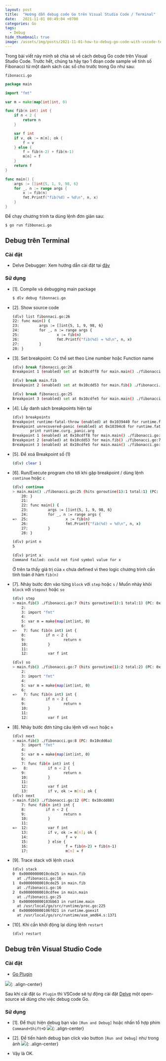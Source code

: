 ```yaml
---
layout: post
title:  "Hướng dẫn debug code Go trên Visual Studio Code / Terminal"
date:   2021-11-01 00:49:04 +0700
categories: Go
tags:
  - Debug
hide_thumbnail: true
image: /assets/img/posts/2021-11-01-how-to-debug-go-code-with-vscode-terminal/thumbnail.png
---
```


Trong bài viết này mình sẽ chia sẻ về cách debug Go code trên Visual Studio Code. Trước hết, chúng ta hãy tạo 1 đoạn code sample về tính số Fibonacci từ một danh sách các số cho trước trong Go như sau:

`fibonacci.go`
```go
package main

import "fmt"

var m = make(map[int]int, 0)

func fib(n int) int {
	if n < 2 {
		return n
	}

	var f int
	if v, ok := m[n]; ok {
		f = v
	} else {
		f = fib(n-2) + fib(n-1)
		m[n] = f
	}
	return f
}

func main() {
	args := []int{5, 1, 9, 98, 6}
	for _, n := range args {
		x := fib(n)
		fmt.Printf("fib(%d) = %d\n", n, x)
	}
}
```

Để chạy chương trình ta dùng lệnh đơn giản sau:

```bash
$ go run fibbonaci.go
```

## Debug trên Terminal

### Cài đặt

- Delve Debugger: Xem hướng dẫn cài đặt tại [đây](https://github.com/go-delve/delve/tree/master/Documentation/installation)

### Sử dụng

- [1]. Compile và debugging main package

  ```bash
  $ dlv debug fibonnaci.go
  ```

- [2]. Show source code

  ```bash
  (dlv) list fibonnaci.go:26
  22: func main() {
  23:         args := []int{5, 1, 9, 98, 6}
  24:         for _, n := range args {
  25:                 x := fib(n)
  26:                 fmt.Printf("fib(%d) = %d\n", n, x)
  27:         }
  28: }
  ```

- [3]. Set breakpoint: Có thể set theo Line number hoặc Function name

  ```bash
  (dlv) break fibonacci.go:26
  Breakpoint 1 (enabled) set at 0x10cdff8 for main.main() ./fibonacci.go:26

  (dlv) break main.fib
  Breakpoint 2 (enabled) set at 0x10cdd53 for main.fib() ./fibonacci.go:7

  (dlv) break fibonacci.go:25
  Breakpoint 3 (enabled) set at 0x10cdfe5 for main.main() ./fibonacci.go:25
  ```

- [4]. Lấy danh sách breakpoints hiện tại

  ```bash
  (dlv) breakpoints
  Breakpoint runtime-fatal-throw (enabled) at 0x1039440 for runtime.fatalthrow() /usr/local/go/src/runtime/panic.go:1163 (0)
  Breakpoint unrecovered-panic (enabled) at 0x10394c0 for runtime.fatalpanic() /usr/local/go/src/runtime/panic.go:1190 (0)
          print runtime.curg._panic.arg
  Breakpoint 1 (enabled) at 0x10cdff8 for main.main() ./fibonacci.go:26 (0)
  Breakpoint 2 (enabled) at 0x10cdd53 for main.fib() ./fibonacci.go:7 (0)
  Breakpoint 3 (enabled) at 0x10cdfe5 for main.main() ./fibonacci.go:25 (0)
  ```

- [5]. Để xoá Breakpoint số (1)

  ```bash
  (dlv) clear 1
  ```

- [6]. Run/Execute program cho tới khi gặp breakpoint / dùng lệnh `continue` hoặc `c`

  ```bash
  (dlv) continue
  > main.main() ./fibonacci.go:25 (hits goroutine(1):1 total:1) (PC: 0x10cdfe5)
      20: }
      21:
      22: func main() {
      23:         args := []int{5, 1, 9, 98, 6}
      24:         for _, n := range args {
  =>  25:                 x := fib(n)
      26:                 fmt.Printf("fib(%d) = %d\n", n, x)
      27:         }
      28: }

  (dlv) print n
  5

  (dlv) print x
  Command failed: could not find symbol value for x
  ```

  Ở trên ta thấy giá trị của `x` chưa defined vì theo logic chương trình cần tính toán ở hàm `fib(n)`

- [7]. Nhảy bước đơn vào từng `block` với `step` hoặc `s` / Muốn nhảy khỏi `block` với `stepout` hoặc `so`

  ```bash
  (dlv) step
  > main.fib() ./fibonacci.go:7 (hits goroutine(1):1 total:1) (PC: 0x10cdd53)
      2:
      3: import "fmt"
      4:
      5: var m = make(map[int]int, 0)
      6:
  =>   7: func fib(n int) int {
      8:         if n < 2 {
      9:                 return n
      10:         }
      11:
      12:         var f int

  (dlv) so
  > main.fib() ./fibonacci.go:7 (hits goroutine(1):2 total:2) (PC: 0x10cdd53)
      2:
      3: import "fmt"
      4:
      5: var m = make(map[int]int, 0)
      6:
  =>   7: func fib(n int) int {
      8:         if n < 2 {
      9:                 return n
      10:         }
      11:
      12:         var f int
  ```

- [8]. Nhảy bước đơn từng câu lệnh với `next` hoặc `n`

  ```bash
  (dlv) next
  > main.fib() ./fibonacci.go:8 (PC: 0x10cdd6a)
      3: import "fmt"
      4:
      5: var m = make(map[int]int, 0)
      6:
      7: func fib(n int) int {
  =>   8:         if n < 2 {
      9:                 return n
      10:         }
      11:
      12:         var f int
      13:         if v, ok := m[n]; ok {
  (dlv) next
  > main.fib() ./fibonacci.go:12 (PC: 0x10cdd88)
      7: func fib(n int) int {
      8:         if n < 2 {
      9:                 return n
      10:         }
      11:
  =>  12:         var f int
      13:         if v, ok := m[n]; ok {
      14:                 f = v
      15:         } else {
      16:                 f = fib(n-2) + fib(n-1)
      17:                 m[n] = f
  ```

- [9]. Trace stack với lệnh `stack`

  ```bash
  (dlv) stack
  0  0x00000000010cde25 in main.fib
    at ./fibonacci.go:16
  1  0x00000000010cde25 in main.fib
    at ./fibonacci.go:16
  2  0x00000000010cdfee in main.main
    at ./fibonacci.go:25
  3  0x000000000103bb63 in runtime.main
    at /usr/local/go/src/runtime/proc.go:225
  4  0x000000000106f021 in runtime.goexit
    at /usr/local/go/src/runtime/asm_amd64.s:1371
  ```

- [10]. Khi cần khởi động lại dùng lệnh `restart`

  ```bash
  (dlv) restart
  ```

## Debug trên Visual Studio Code

### Cài đặt

- [Go Plugin](https://marketplace.visualstudio.com/items?itemName=golang.Go)

![](/assets/img/posts/2021-11-01-how-to-debug-go-code-with-vscode-terminal/marketplace-go.png){: .align-center}

Sau khi cài đặt `Go Plugin` thì VSCode sẽ tự động cài đặt [Delve](https://github.com/go-delve/delve/tree/master/Documentation/installation) một open-source sẽ dùng cho việc debug code Go.

### Sử dụng

- [1]. Để thực hiện debug bạn vào `[Run and Debug]` hoặc nhấn tổ hợp phím `Command+Shift+D`
  ![](/assets/img/posts/2021-11-01-how-to-debug-go-code-with-vscode-terminal/start-debug.png){: .align-center}

- [2]. Để tiến hành debug bạn click vào button `[Run and Debug]` như trong ảnh
  ![](/assets/img/posts/2021-11-01-how-to-debug-go-code-with-vscode-terminal/debugging.png){: .align-center}

- Vậy là OK.

